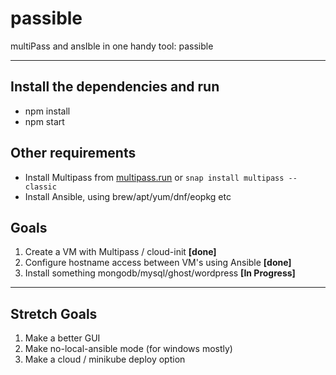# passible
multiPass and ansIble in one handy tool: passible

---

## Install the dependencies and run
- npm install
- npm start

## Other requirements
- Install Multipass from [multipass.run](https://multipass.run) or `snap install multipass --classic`
- Install Ansible, using brew/apt/yum/dnf/eopkg etc

## Goals
1. Create a VM with Multipass / cloud-init **[done]**
1. Configure hostname access between VM's using Ansible **[done]**
1. Install something mongodb/mysql/ghost/wordpress **[In Progress]**

---

## Stretch Goals
1. Make a better GUI
1. Make no-local-ansible mode (for windows mostly)
1. Make a cloud / minikube deploy option
